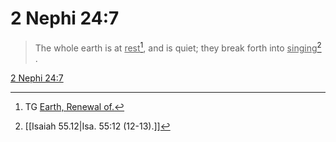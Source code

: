 # 2 Nephi 24:7

> The whole earth is at <u>rest</u>[^a], and is quiet; they break forth into <u>singing</u>[^b] .

[2 Nephi 24:7](https://www.churchofjesuschrist.org/study/scriptures/bofm/2-ne/24?lang=eng&id=p7#p7)


[^a]: TG [Earth, Renewal of.](https://www.churchofjesuschrist.org/study/scriptures/tg/earth-renewal-of?lang=eng)
[^b]: [[Isaiah 55.12|Isa. 55:12 (12-13).]]
